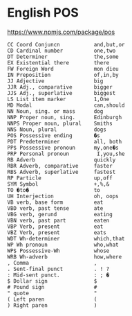 
# English POS
https://www.npmjs.com/package/pos

	CC Coord Conjuncn           and,but,or
	CD Cardinal number          one,two
	DT Determiner               the,some
	EX Existential there        there
	FW Foreign Word             mon dieu
	IN Preposition              of,in,by
	JJ Adjective                big
	JJR Adj., comparative       bigger
	JJS Adj., superlative       biggest
	LS List item marker         1,One
	MD Modal                    can,should
	NN Noun, sing. or mass      dog
	NNP Proper noun, sing.      Edinburgh
	NNPS Proper noun, plural    Smiths
	NNS Noun, plural            dogs
	POS Possessive ending       �s
	PDT Predeterminer           all, both
	PP$ Possessive pronoun      my,one�s
	PRP Personal pronoun         I,you,she
	RB Adverb                   quickly
	RBR Adverb, comparative     faster
	RBS Adverb, superlative     fastest
	RP Particle                 up,off
	SYM Symbol                  +,%,&
	TO �to�                     to
	UH Interjection             oh, oops
	VB verb, base form          eat
	VBD verb, past tense        ate
	VBG verb, gerund            eating
	VBN verb, past part         eaten
	VBP Verb, present           eat
	VBZ Verb, present           eats
	WDT Wh-determiner           which,that
	WP Wh pronoun               who,what
	WP$ Possessive-Wh           whose
	WRB Wh-adverb               how,where
	, Comma                     ,
	. Sent-final punct          . ! ?
	: Mid-sent punct.           : ; �
	$ Dollar sign               $
	# Pound sign                #
	" quote                     "
	( Left paren                (
	) Right paren               )
